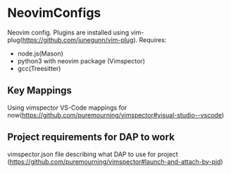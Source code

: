 # NeovimConfigs
Neovim config. Plugins are installed using vim-plug(https://github.com/junegunn/vim-plug).
Requires:
- node.js(Mason)
- python3 with neovim package (Vimspector)
- gcc(Treesitter)

## Key Mappings
Using vimspector VS-Code mappings for now(https://github.com/puremourning/vimspector#visual-studio--vscode)

## Project requirements for DAP to work
vimspector.json file describing what DAP to use for project (https://github.com/puremourning/vimspector#launch-and-attach-by-pid)